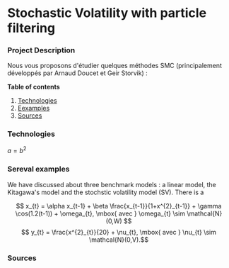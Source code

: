 # Stochastic Volatility with particle filtering

### Project Description
Nous vous proposons d'étudier quelques méthodes SMC (principalement développés par Arnaud Doucet et Geir Storvik) :

**Table of contents**
1. [Technologies](#technologies)
2. [Eexamples](#examples)
3. [Sources](#sources)


### Technologies 

$a = b^2$
### Sereval examples 

We have discussed about three benchmark models : a linear model, the Kitagawa's model and the stochstic volatility model (SV). There is a 

$$ x_{t} = \alpha x_{t-1} + \beta \frac{x_{t-1}}{1+x^{2}_{t-1}} + \gamma \cos(1.2(t-1)) + \omega_{t}, \mbox{ avec } \omega_{t} \sim \mathcal{N}(0,W) $$
$$ y_{t} = \frac{x^{2}_{t}}{20} + \nu_{t}, \mbox{ avec } \nu_{t} \sim \mathcal{N}(0,V).$$

### Sources
